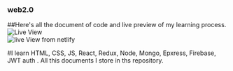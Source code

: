 ### web2.0
##Here's all the document of code and live preview of my learning process.
<br>
![Live View]( https://ahm-fahim.github.io/web2.0/)
<br>
![live View from netlify](https://radiant-madeleine-978782.netlify.app/)

#I learn HTML, CSS, JS, React, Redux, Node, Mongo, Epxress, Firebase, JWT auth . All this documents I store in ths repository.
